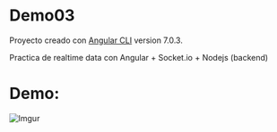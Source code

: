 # Demo03

Proyecto creado con [Angular CLI](https://github.com/angular/angular-cli) version 7.0.3.

Practica de realtime data con Angular + Socket.io + Nodejs (backend)

# Demo:

![Imgur](https://i.imgur.com/ey0G9c8.png)